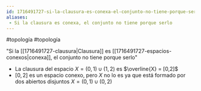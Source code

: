 ```yaml
---
id: 1716491727-si-la-clausura-es-conexa-el-conjunto-no-tiene-porque-serlo
aliases:
 - Si la clausura es conexa, el conjunto no tiene porque serlo
---
```


#topología #topología 

"Si la [[1716491727-clausura|Clausura]] es [[1716491727-espacios-conexos|conexa]], el conjunto no tiene porque serlo"

- La clausura del espacio $X = (0,1) \cup (1,2)$ es $\overline{X} = [0,2]$
- $[0,2]$ es un espacio conexo, pero $X$ no lo es ya que está formado por dos abiertos disjuntos $X = (0,1) \cup (0,2)$